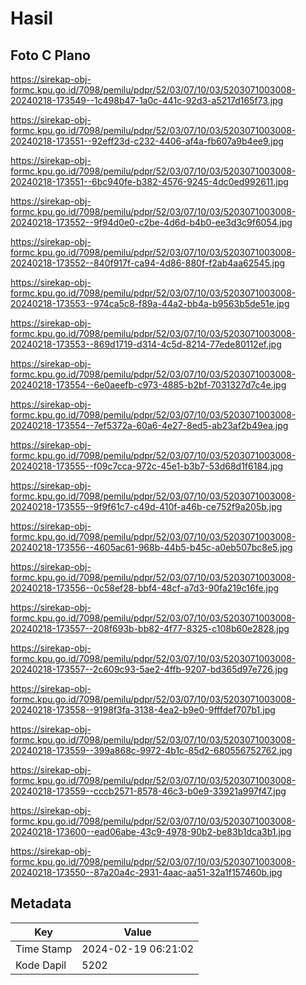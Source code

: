 # Hasil

## Foto C Plano

https://sirekap-obj-formc.kpu.go.id/7098/pemilu/pdpr/52/03/07/10/03/5203071003008-20240218-173549--1c498b47-1a0c-441c-92d3-a5217d165f73.jpg

https://sirekap-obj-formc.kpu.go.id/7098/pemilu/pdpr/52/03/07/10/03/5203071003008-20240218-173551--92eff23d-c232-4406-af4a-fb607a9b4ee9.jpg

https://sirekap-obj-formc.kpu.go.id/7098/pemilu/pdpr/52/03/07/10/03/5203071003008-20240218-173551--6bc940fe-b382-4576-9245-4dc0ed992611.jpg

https://sirekap-obj-formc.kpu.go.id/7098/pemilu/pdpr/52/03/07/10/03/5203071003008-20240218-173552--9f94d0e0-c2be-4d6d-b4b0-ee3d3c9f6054.jpg

https://sirekap-obj-formc.kpu.go.id/7098/pemilu/pdpr/52/03/07/10/03/5203071003008-20240218-173552--840f917f-ca94-4d86-880f-f2ab4aa62545.jpg

https://sirekap-obj-formc.kpu.go.id/7098/pemilu/pdpr/52/03/07/10/03/5203071003008-20240218-173553--974ca5c8-f89a-44a2-bb4a-b9563b5de51e.jpg

https://sirekap-obj-formc.kpu.go.id/7098/pemilu/pdpr/52/03/07/10/03/5203071003008-20240218-173553--869d1719-d314-4c5d-8214-77ede80112ef.jpg

https://sirekap-obj-formc.kpu.go.id/7098/pemilu/pdpr/52/03/07/10/03/5203071003008-20240218-173554--6e0aeefb-c973-4885-b2bf-7031327d7c4e.jpg

https://sirekap-obj-formc.kpu.go.id/7098/pemilu/pdpr/52/03/07/10/03/5203071003008-20240218-173554--7ef5372a-60a6-4e27-8ed5-ab23af2b49ea.jpg

https://sirekap-obj-formc.kpu.go.id/7098/pemilu/pdpr/52/03/07/10/03/5203071003008-20240218-173555--f09c7cca-972c-45e1-b3b7-53d68d1f6184.jpg

https://sirekap-obj-formc.kpu.go.id/7098/pemilu/pdpr/52/03/07/10/03/5203071003008-20240218-173555--9f9f61c7-c49d-410f-a46b-ce752f9a205b.jpg

https://sirekap-obj-formc.kpu.go.id/7098/pemilu/pdpr/52/03/07/10/03/5203071003008-20240218-173556--4605ac61-968b-44b5-b45c-a0eb507bc8e5.jpg

https://sirekap-obj-formc.kpu.go.id/7098/pemilu/pdpr/52/03/07/10/03/5203071003008-20240218-173556--0c58ef28-bbf4-48cf-a7d3-90fa219c16fe.jpg

https://sirekap-obj-formc.kpu.go.id/7098/pemilu/pdpr/52/03/07/10/03/5203071003008-20240218-173557--208f693b-bb82-4f77-8325-c108b60e2828.jpg

https://sirekap-obj-formc.kpu.go.id/7098/pemilu/pdpr/52/03/07/10/03/5203071003008-20240218-173557--2c609c93-5ae2-4ffb-9207-bd365d97e726.jpg

https://sirekap-obj-formc.kpu.go.id/7098/pemilu/pdpr/52/03/07/10/03/5203071003008-20240218-173558--9198f3fa-3138-4ea2-b9e0-9fffdef707b1.jpg

https://sirekap-obj-formc.kpu.go.id/7098/pemilu/pdpr/52/03/07/10/03/5203071003008-20240218-173559--399a868c-9972-4b1c-85d2-680556752762.jpg

https://sirekap-obj-formc.kpu.go.id/7098/pemilu/pdpr/52/03/07/10/03/5203071003008-20240218-173559--cccb2571-8578-46c3-b0e9-33921a997f47.jpg

https://sirekap-obj-formc.kpu.go.id/7098/pemilu/pdpr/52/03/07/10/03/5203071003008-20240218-173600--ead06abe-43c9-4978-90b2-be83b1dca3b1.jpg

https://sirekap-obj-formc.kpu.go.id/7098/pemilu/pdpr/52/03/07/10/03/5203071003008-20240218-173550--87a20a4c-2931-4aac-aa51-32a1f157460b.jpg


## Metadata

| Key        | Value               |
| ---------- | ------------------- |
| Time Stamp | 2024-02-19 06:21:02 |
| Kode Dapil | 5202                |



